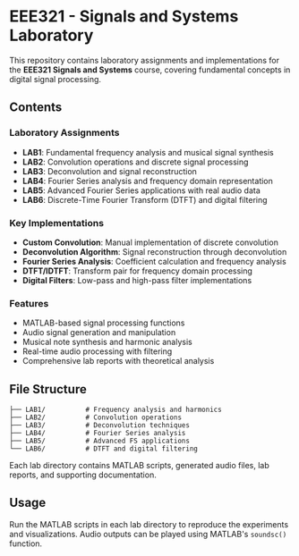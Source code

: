 # EEE321 - Signals and Systems Laboratory

This repository contains laboratory assignments and implementations for the **EEE321 Signals and Systems** course, covering fundamental concepts in digital signal processing.

## Contents

### Laboratory Assignments
- **LAB1**: Fundamental frequency analysis and musical signal synthesis
- **LAB2**: Convolution operations and discrete signal processing  
- **LAB3**: Deconvolution and signal reconstruction
- **LAB4**: Fourier Series analysis and frequency domain representation
- **LAB5**: Advanced Fourier Series applications with real audio data
- **LAB6**: Discrete-Time Fourier Transform (DTFT) and digital filtering

### Key Implementations
- **Custom Convolution**: Manual implementation of discrete convolution
- **Deconvolution Algorithm**: Signal reconstruction through deconvolution
- **Fourier Series Analysis**: Coefficient calculation and frequency analysis
- **DTFT/IDTFT**: Transform pair for frequency domain processing
- **Digital Filters**: Low-pass and high-pass filter implementations

### Features
- MATLAB-based signal processing functions
- Audio signal generation and manipulation
- Musical note synthesis and harmonic analysis
- Real-time audio processing with filtering
- Comprehensive lab reports with theoretical analysis

## File Structure
```
├── LAB1/          # Frequency analysis and harmonics
├── LAB2/          # Convolution operations
├── LAB3/          # Deconvolution techniques
├── LAB4/          # Fourier Series analysis
├── LAB5/          # Advanced FS applications
└── LAB6/          # DTFT and digital filtering
```

Each lab directory contains MATLAB scripts, generated audio files, lab reports, and supporting documentation.

## Usage
Run the MATLAB scripts in each lab directory to reproduce the experiments and visualizations. Audio outputs can be played using MATLAB's `soundsc()` function.